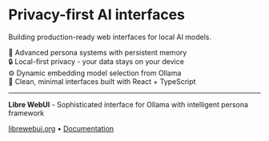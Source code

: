 # Privacy-first AI interfaces

Building production-ready web interfaces for local AI models. 

🧠 Advanced persona systems with persistent memory  
🔒 Local-first privacy - your data stays on your device  
⚙️ Dynamic embedding model selection from Ollama  
🎨 Clean, minimal interfaces built with React + TypeScript

---

**Libre WebUI** - Sophisticated interface for Ollama with intelligent persona framework

[librewebui.org](https://librewebui.org) • [Documentation](https://github.com/libre-webui/libre-webui/tree/main/docs)

